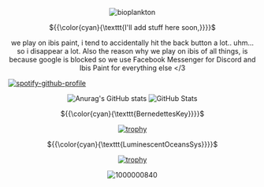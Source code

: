 <div align="center">

![bioplankton](https://komarev.com/ghpvc/?username=BernedettesKey&abbreviated=true&label=Bioplankton&color=59A1C1)

<p align="center"> ${{\color{cyan}{\texttt{I'll add stuff here soon,}}}}$ </p>

we play on ibis paint, i tend to accidentally hit the back button a lot.. uhm... so i disappear a lot. Also the reason why we play on ibis of all things, is because google is blocked so we use Facebook Messenger for Discord and Ibis Paint for everything else </3

<div align="left">
  
  [![spotify-github-profile](https://spotify-github-profile.kittinanx.com/api/view?uid=31t6iahnmjtxuosnnwfe3dhwkcsa&cover_image=true&theme=default&show_offline=false&background_color=121212&interchange=false&bar_color=00ffff)](https://github.com/kittinan/spotify-github-profile) </div>

![Anurag's GitHub stats](https://github-readme-stats.vercel.app/api?username=BernedettesKey&theme=maroongold&show_icons=true)
![GitHub Stats](https://github-readme-stats.vercel.app/api?username=LuminescentOceansSys&show_icons=true&theme=vue-dark)

<p align="center"> ${{\color{cyan}{\texttt{BernedettesKey}}}}$ </p>

[![trophy](https://github-profile-trophy.vercel.app/?username=BernedettesKey)](https://github.com/ryo-ma/github-profile-trophy)

<p align="center"> ${{\color{cyan}{\texttt{LuminescentOceansSys}}}}$ </p>

[![trophy](https://github-profile-trophy.vercel.app/?username=LuminescentOceansSys)](https://github.com/ryo-ma/github-profile-trophy)

![1000000840](https://github.com/user-attachments/assets/89a68ef9-ba7d-49d2-89bd-84bec8f0b91a)

